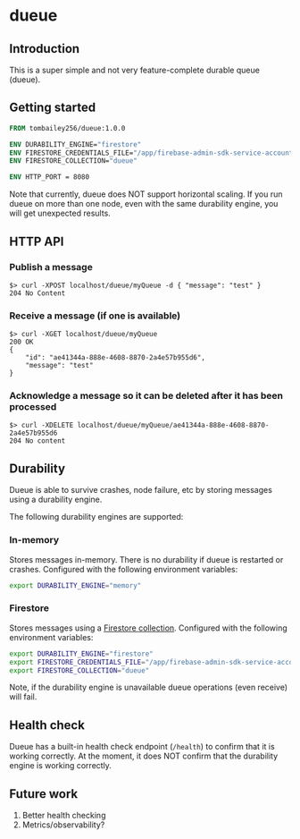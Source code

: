 # dueue

## Introduction

This is a super simple and not very feature-complete durable queue (dueue).

## Getting started

```dockerfile
FROM tombailey256/dueue:1.0.0

ENV DURABILITY_ENGINE="firestore"
ENV FIRESTORE_CREDENTIALS_FILE="/app/firebase-admin-sdk-service-account-credentials.json"
ENV FIRESTORE_COLLECTION="dueue"

ENV HTTP_PORT = 8080
```

Note that currently, dueue does NOT support horizontal scaling. If you run dueue on more than one node, even with the same durability engine, you will get unexpected results.

## HTTP API

### Publish a message
```text
$> curl -XPOST localhost/dueue/myQueue -d { "message": "test" }
204 No Content
```

### Receive a message (if one is available)
```text
$> curl -XGET localhost/dueue/myQueue
200 OK
{
	"id": "ae41344a-888e-4608-8870-2a4e57b955d6",
	"message": "test"
}
```

### Acknowledge a message so it can be deleted after it has been processed
```text
$> curl -XDELETE localhost/dueue/myQueue/ae41344a-888e-4608-8870-2a4e57b955d6
204 No content
```


## Durability

Dueue is able to survive crashes, node failure, etc by storing messages using a durability engine.

The following durability engines are supported:

### In-memory

Stores messages in-memory. There is no durability if dueue is restarted or crashes. Configured with the following environment variables:

```sh
export DURABILITY_ENGINE="memory"
```

### Firestore

Stores messages using a [Firestore collection](https://firebase.google.com/docs/firestore/data-model). Configured with the following environment variables:

```sh
export DURABILITY_ENGINE="firestore"
export FIRESTORE_CREDENTIALS_FILE="/app/firebase-admin-sdk-service-account-credentials.json"
export FIRESTORE_COLLECTION="dueue"
```

Note, if the durability engine is unavailable dueue operations (even receive) will fail.

## Health check

Dueue has a built-in health check endpoint (`/health`) to confirm that it is working correctly. At the moment, it does NOT confirm that the durability engine is working correctly.

## Future work

1. Better health checking
2. Metrics/observability?
